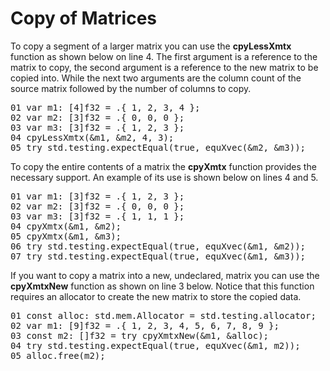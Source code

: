 # Copy of Matrices

To copy a segment of a larger matrix you can use the <b>cpyLessXmtx</b> function as shown below on line 4. The first argument is a reference to the matrix to copy, the second argument is a reference to the new matrix to be copied into. While the next two arguments are the column count of the source matrix followed by the number of columns to copy.

<!-- //"XMTX: cpyLessXmtx test" -->
<pre>
01 var m1: [4]f32 = .{ 1, 2, 3, 4 };
02 var m2: [3]f32 = .{ 0, 0, 0 };
03 var m3: [3]f32 = .{ 1, 2, 3 };
04 cpyLessXmtx(&m1, &m2, 4, 3);
05 try std.testing.expectEqual(true, equXvec(&m2, &m3));
</pre>

To copy the entire contents of a matrix the <b>cpyXmtx</b> function provides the necessary support. An example of its use is shown below on lines 4 and 5.

<!-- //"XMTX: cpyXmtx test" -->
<pre>
01 var m1: [3]f32 = .{ 1, 2, 3 };
02 var m2: [3]f32 = .{ 0, 0, 0 };
03 var m3: [3]f32 = .{ 1, 1, 1 };
04 cpyXmtx(&m1, &m2);
05 cpyXmtx(&m1, &m3);
06 try std.testing.expectEqual(true, equXvec(&m1, &m2));
07 try std.testing.expectEqual(true, equXvec(&m1, &m3));
</pre>

If you want to copy a matrix into a new, undeclared, matrix you can use the <b>cpyXmtxNew</b> function as shown on line 3 below. Notice that this function requires an allocator to create the new matrix to store the copied data.

<!-- //"XMTX: cpyXmtxNew test" -->
<pre>
01 const alloc: std.mem.Allocator = std.testing.allocator;
02 var m1: [9]f32 = .{ 1, 2, 3, 4, 5, 6, 7, 8, 9 };
03 const m2: []f32 = try cpyXmtxNew(&m1, &alloc);
04 try std.testing.expectEqual(true, equXvec(&m1, m2));
05 alloc.free(m2);
</pre>